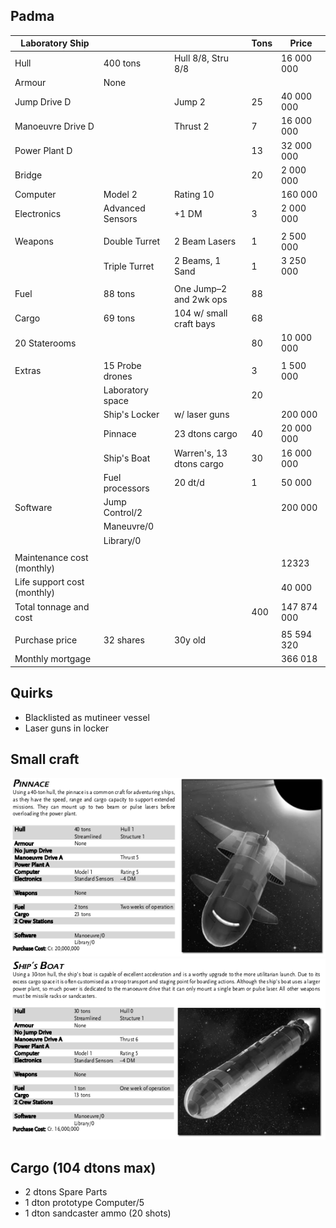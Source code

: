 Padma
----------------

| Laboratory Ship |           |                    | Tons | Price        |
|-----------------|-----------|--------------------|------|--------------|
|Hull             |400 tons   | Hull 8/8, Stru 8/8 |      | 16 000 000   |
|Armour           |None       |                    |      |              |
|Jump Drive D     |           |Jump 2              |25    | 40 000 000   |
|Manoeuvre Drive D|           |Thrust 2            |7     | 16 000 000   |
|Power Plant D    |           |                    |13    | 32 000 000   |
|Bridge           |           |                    |20    |  2 000 000   |
|Computer         |Model 2    |Rating 10           |      |    160 000   |
|Electronics      |Advanced Sensors|  +1 DM        |3     |  2 000 000   |
|                 |           |                    |      |              |
|Weapons          |Double Turret| 2 Beam Lasers    |1     |  2 500 000   |
|                 |Triple Turret| 2 Beams, 1 Sand  |1     |  3 250 000   |
|                 |           |                    |      |              |
|Fuel             |88 tons    | One Jump–2 and 2wk ops|88 |              |
|Cargo            |69 tons    | 104 w/ small craft bays|68  |            |
|20 Staterooms    |           |                    |80    | 10 000 000   |
|                 |           |                    |      |              |
|Extras           |15 Probe drones |               |3     |  1 500 000   |
|                 |Laboratory space |              |20    |              |
|                 |Ship's Locker  | w/ laser guns  |      |    200 000   |
|                 |Pinnace    | 23 dtons cargo     |40    | 20 000 000   |
|            |Ship's Boat|Warren's, 13 dtons cargo |30    | 16 000 000   |
|                 |Fuel processors | 20 dt/d       |1     |     50 000   |
|Software         |Jump Control/2 |                |      |    200 000   |
|                 |Maneuvre/0 |                    |      |              |
|                 |Library/0  |                    |      |              |
|                 |           |                    |      |              |
|Maintenance cost (monthly) | |                    |      |     12323    |
|Life support cost (monthly) | |                   |      |     40 000   |
|Total tonnage and cost  |    |                    |  400 |147 874 000   |
|                |            |                    |      |              |
|Purchase price  |32 shares   | 30y old            |      | 85 594 320   |
|Monthly mortgage|            |                    |      |    366 018   |

Quirks
------
- Blacklisted as mutineer vessel
- Laser guns in locker

Small craft
-----------
![](pinnace.png)
![](shipsboat.png)

Cargo (104 dtons max)
---------------------
- 2 dtons Spare Parts
- 1 dton prototype Computer/5
- 1 dton sandcaster ammo (20 shots)
